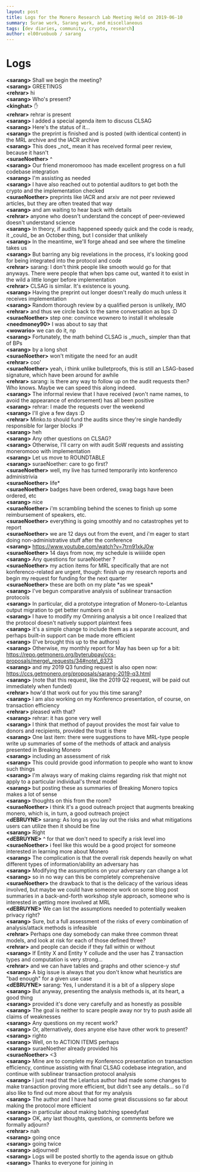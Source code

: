 ```yaml
---
layout: post
title: Logs for the Monero Research Lab Meeting Held on 2019-06-10
summary: Surae work, Sarang work, and miscellaneous
tags: [dev diaries, community, crypto, research]
author: el00ruobuob / sarang
---
```


# Logs  

**\<sarang>** Shall we begin the meeting?  
**\<sarang>** GREETINGS  
**\<rehrar>** hi  
**\<sarang>** Who's present?  
**\<kinghat>** ✋  
**\<rehrar>** rehrar is present  
**\<sarang>** I added a special agenda item to discuss CLSAG  
**\<sarang>** Here's the status of it...  
**\<sarang>** the preprint is finished and is posted (with identical content) in the MRL archive and the IACR archive  
**\<sarang>** This does \_not\_ mean it has received formal peer review, because it hasn't  
**\<suraeNoether>** ^  
**\<sarang>** Our friend moneromooo has made excellent progress on a full codebase integration  
**\<sarang>** I'm assisting as needed  
**\<sarang>** I have also reached out to potential auditors to get both the crypto and the implementation checked  
**\<suraeNoether>** preprints like IACR and arxiv are not peer reviewed articles, but they are often treated that way  
**\<sarang>** and am waiting to hear back with details  
**\<rehrar>** anyone who doesn't understand the concept of peer-reviewed doesn't understand science  
**\<sarang>** In theory, if audits happened speedy quick and the code is ready, it \_could\_ be an October thing, but I consider that unlikely  
**\<sarang>** In the meantime, we'll forge ahead and see where the timeline takes us  
**\<sarang>** But barring any big revelations in the process, it's looking good for being integrated into the protocol and code  
**\<rehrar>** sarang: I don't think people like smooth would go for that anyways. There were people that when bps came out, wanted it to exist in the wild a little longer before implementation  
**\<rehrar>** CLSAG is similar. It's existence is young.  
**\<sarang>** Having the preprint out longer doesn't really do much unless it receives implementation  
**\<sarang>** Random thorough review by a qualified person is unlikely, IMO  
**\<rehrar>** and thus we circle back to the same conversation as bps :D  
**\<suraeNoether>** step one: convince wownero to install it wholesale  
**\<needmoney90>** I was about to say that  
**\<wowario>** we can do it, np  
**\<sarang>** Fortunately, the math behind CLSAG is \_much\_ simpler than that of BPs  
**\<sarang>** by a long shot  
**\<suraeNoether>** won't mitigate the need for an audit  
**\<rehrar>** coo'  
**\<suraeNoether>** yeah, i think unlike bulletproofs, this is still an LSAG-based signature, which have been around for awhile  
**\<rehrar>** sarang: is there any way to follow up on the audit requests then? Who knows. Maybe we can speed this along indeed.  
**\<sarang>** The informal review that I have received (won't name names, to avoid the appearance of endorsement) has all been positive  
**\<sarang>** rehrar: I made the requests over the weekend  
**\<sarang>** I'll give a few days :D  
**\<rehrar>** Minko.to should fund the audits since they're single handedly responsible for larger blocks :P  
**\<sarang>** heh  
**\<sarang>** Any other questions on CLSAG?  
**\<sarang>** Otherwise, I'll carry on with audit SoW requests and assisting moneromooo with implementation  
**\<sarang>** Let us move to ROUNDTABLE  
**\<sarang>** suraeNoether: care to go first?  
**\<suraeNoether>** well, my live has turned temporarily into konferenco administrivia  
**\<suraeNoether>** life\*  
**\<suraeNoether>** badges have been ordered, swag bags have been ordered, etc  
**\<sarang>** nice  
**\<suraeNoether>** i'm scrambling behind the scenes to finish up some reimbursement of speakers, etc.  
**\<suraeNoether>** everything is going smoothly and no catastrophes yet to report  
**\<suraeNoether>** we are 12 days out from the event, and i'm eager to start doing non-administrative stuff after the conference  
**\<sarang>** https://www.youtube.com/watch?v=7trn91xkJ0w  
**\<suraeNoether>** 14 days from now, my schedule is wiiiiide open  
**\<sarang>** Any questions for suraeNoether ?  
**\<suraeNoether>** my action items for MRL specifically that are not konferenco-related are urgent, though: finish up my research reports and begin my request for funding for the next quarter  
**\<suraeNoether>** these are both on my plate \*as we speak\*  
**\<sarang>** I've begun comparative analysis of sublinear transaction protocols  
**\<sarang>** In particular, did a prototype integration of Monero-to-Lelantus output migration to get better numbers on it  
**\<sarang>** I have to modify my Omniring analysis a bit once I realized that the protocol doesn't natively support plaintext fees  
**\<sarang>** it's a simple change to include them as a separate account, and perhaps built-in support can be made more efficient  
**\<sarang>** (I've brought this up to the authors)  
**\<sarang>** Otherwise, my monthly report for May has been up for a bit: https://repo.getmonero.org/byterubpay/ccs-proposals/merge\_requests/34#note\_6373  
**\<sarang>** and my 2019 Q3 funding request is also open now: https://ccs.getmonero.org/proposals/sarang-2019-q3.html  
**\<sarang>** (note that this request, like the 2019 Q2 request, will be paid out immediately when funded)  
**\<rehrar>** how'd that work out for you this time sarang?  
**\<sarang>** I am also working on my Konferenco presentation, of course, on transaction efficiency  
**\<rehrar>** pleased with that?  
**\<sarang>** rehrar: it has gone very well  
**\<sarang>** I think that method of payout provides the most fair value to donors and recipients, provided the trust is there  
**\<sarang>** One last item: there were suggestions to have MRL-type people write up summaries of some of the methods of attack and analysis presented in Breaking Monero  
**\<sarang>** including an assessment of risk  
**\<sarang>** This could provide good information to people who want to know such things  
**\<sarang>** I'm always wary of making claims regarding risk that might not apply to a particular individual's threat model  
**\<sarang>** but posting these as summaries of Breaking Monero topics makes a lot of sense  
**\<sarang>** thoughts on this from the room?  
**\<suraeNoether>** i think it's a good outreach project that augments breaking monero, which is, in turn, a good outreach project  
**\<dEBRUYNE>** sarang: As long as you lay out the risks and what mitigations users can utilize then it should be fine  
**\<sarang>** Right  
**\<dEBRUYNE>** ^ for that we don't need to specify a risk level imo  
**\<suraeNoether>** i feel like this would be a good project for someone interested in learning more about Monero  
**\<sarang>** The complication is that the overall risk depends heavily on what different types of information/ability an adversary has  
**\<sarang>** Modifying the assumptions on your adversary can change a lot  
**\<sarang>** so in no way can this be completely comprehensive  
**\<suraeNoether>** the drawback to that is the delicacy of the various ideas involved, but maybe we could have someone work on some blog post summaries in a back-and-forth workshop style approach, someone who is interested in getting more involved at MRL  
**\<dEBRUYNE>** We can list the assumptions needed to potentially weaken privacy right?  
**\<sarang>** Sure, but a full assessment of the risks of every combination of analysis/attack methods is infeasible  
**\<rehrar>** Perhaps one day somebody can make three common threat models, and look at risk for each of those defined three?  
**\<rehrar>** and people can decide if they fall within or without  
**\<sarang>** If Entity X and Entity Y collude and the user has Z transaction types and computation is very strong...  
**\<rehrar>** and we can have tables and graphs and other science-y stuf  
**\<sarang>** A big issue is always that you don't know what heuristics are "bad enough" for a given use case  
**\<dEBRUYNE>** sarang: Yes, I understand it is a bit of a slippery slope  
**\<sarang>** But anyway, presenting the analysis methods is, at its heart, a good thing  
**\<sarang>** provided it's done very carefully and as honestly as possible  
**\<sarang>** The goal is neither to scare people away nor try to push aside all claims of weaknesses  
**\<sarang>** Any questions on my recent work?  
**\<sarang>** Or, alternatively, does anyone else have other work to present?  
**\<sarang>** righto  
**\<sarang>** Well, on to ACTION ITEMS perhaps  
**\<sarang>** suraeNoether already provided his  
**\<suraeNoether>** \<3  
**\<sarang>** Mine are to complete my Konferenco presentation on transaction efficiency, continue assisting with final CLSAG codebase integration, and continue with sublinear transaction protocol analysis  
**\<sarang>** I just read that the Lelantus author had made some changes to make transaction proving more efficient, but didn't see any details... so I'd also like to find out more about that for my analysis  
**\<sarang>** The author and I have had some great discussions so far about making the protocol more efficient  
**\<sarang>** in particular about making batching speedyfast  
**\<sarang>** OK, any last thoughts, questions, or comments before we formally adjourn?  
**\<rehrar>** nah  
**\<sarang>** going once  
**\<sarang>** going twice  
**\<sarang>** adjourned!  
**\<sarang>** Logs will be posted shortly to the agenda issue on github  
**\<sarang>** Thanks to everyone for joining in  
